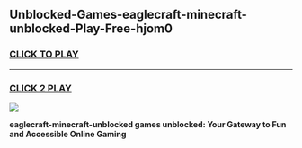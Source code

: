 
## Unblocked-Games-eaglecraft-minecraft-unblocked-Play-Free-hjom0
<h3>
<a href="https://premium76.site?title=eaglecraft-minecraft-unblocked&ref=23A">CLICK TO PLAY</a></h3>
<hr>

<h3>
<a href="https://premium76.site?title=eaglecraft-minecraft-unblocked&ref=23A">CLICK 2 PLAY</a>
  
</h3>

<a href="https://premium76.site?title=eaglecraft-minecraft-unblocked&ref=23A"><img src="https://clearcache.store/games.png"></a>


**eaglecraft-minecraft-unblocked games unblocked: Your Gateway to Fun and Accessible Online Gaming**
